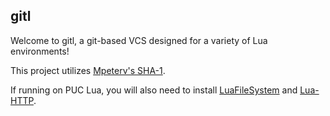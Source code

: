 ## gitl

Welcome to gitl, a git-based VCS designed for a variety of Lua environments!

This project utilizes [Mpeterv's SHA-1](https://github.com/mpeterv/sha1).

If running on PUC Lua, you will also need to install [LuaFileSystem](https://github.com/lunarmodules/luafilesystem) and [Lua-HTTP](https://github.com/daurnimator/lua-http).